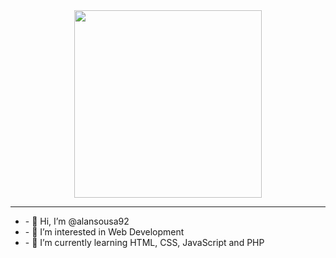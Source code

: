 <div id="header" align="center">
  <img src="https://media.giphy.com/media/ZVik7pBtu9dNS/giphy.gif" width="300">
<div>
  <hr>
<ul style="text-align: left;">
  <li>- 👋 Hi, I’m @alansousa92</li>
  <li>- 👀 I’m interested in Web Development</li>
  <li>- 🌱 I’m currently learning HTML, CSS, JavaScript and PHP</li>
</ul>
<!-- - 💞️ I’m looking to collaborate on ...
- 📫 How to reach me ... -->

<!---
alansousa92/alansousa92 is a ✨ special ✨ repository because its `README.md` (this file) appears on your GitHub profile.
You can click the Preview link to take a look at your changes.
--->

